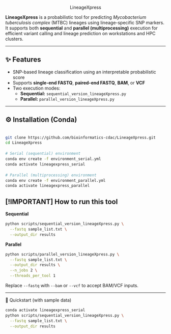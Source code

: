 <p align="center"
  <img src="assets/lineageXpress.png" alt="LineageXpress Logo" width="200"/
</p

# LineageXpress

**LineageXpress** is a probabilistic tool for predicting *Mycobacterium tuberculosis complex* (MTBC) lineages using lineage-specific SNP markers.  
It supports both **sequential** and **parallel (multiprocessing)** execution for efficient variant calling and lineage prediction on workstations and HPC clusters.

---

## ✨ Features
- SNP-based lineage classification using an interpretable probabilistic score
- Supports **single-end FASTQ**, **paired-end FASTQ**, **BAM**, or **VCF**
- Two execution modes:
  - **Sequential:** `sequential_version_lineageXpress.py`
  - **Parallel:** `parallel_version_lineageXpress.py`

---

## ⚙️ Installation (Conda)

```bash

git clone https://github.com/bioinformatics-cdac/LineageXpress.git
cd LineageXpress

# Serial (sequential) environment
conda env create -f environment_serial.yml
conda activate lineagexpress_serial

# Parallel (multiprocessing) environment
conda env create -f environment_parallel.yml
conda activate lineagexpress_parallel

```

## [!IMPORTANT] How to run this tool

 **Sequential**
 ```bash
 python scripts/sequential_version_lineageXpress.py \
   --fastq sample_list.txt \
   --output_dir results
 ```

 **Parallel**
 ```bash
 python scripts/parallel_version_lineageXpress.py \
   --fastq sample_list.txt \
   --output_dir results \
   --n_jobs 2 \
   --threads_per_tool 1
 ```
 Replace `--fastq` with `--bam` or `--vcf` to accept BAM/VCF inputs.

---

 🚀 Quickstart (with sample data)

 ```bash
 conda activate lineagexpress_serial
 python scripts/sequential_version_lineageXpress.py \
   --fastq sample_list.txt \
   --output_dir results
 ```























